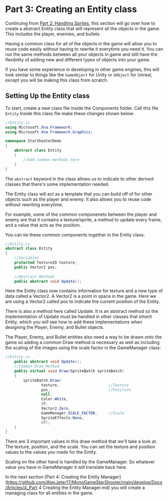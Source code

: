 # Part 3: Creating an Entity class
Continuing from [Part 2: Handling Sprites](https://github.com/AlexJeter17/MonoGameStarShooter/blob/main/Docs/Articles/2_Part%202%20Handling%20Sprites.md), this section will go over how to create a abstract Entity class that will represent all the objects in the game. This includes the player, enemies, and bullets.

Having a common class for all of the objects in the game will allow you to reuse code easily without having to rewrite it everytime you need it. You can run the same methods between all your objects in game and still have the flexibility of adding new and different types of objects into your game.

If you have some experience in developing in other game engines, this will look similar to things like the ```GameObject``` for Unity or ```UObject``` for Unreal, except you will be making this class from scratch.

## Setting Up the Entity class
To start, create a new class file inside the Components folder. Call this file ```Entity```
Inside this class file make these changes shown below:
```csharp
//Entity.cs
using Microsoft.Xna.Framework;
using Microsoft.Xna.Framework.Graphics;

namespace StarShooterDemo
{
    abstract class Entity 
    {
        //Add common methods here
    }
}
```
The `abstract` keyword in the class allows us to indicate to other derived classes that there's some implementation needed. 

The Entity class will act as a template that you can build off of for other objects such as the player and enemy. It also allows you to reuse code without rewriting everytime.

For example, some of the common componenets between the player and enemy are that it contains a texture/sprite, a method to update every frame, and a value that acts as the position.

You can tie these common components together in the Entity class:
```csharp
//Entity.cs
abstract class Entity 
{
    //Variables
    protected Texture2D texture;
    public Vector2 pos;
    
    //Abstract Methods
    public abstract void Update();
```
Here the Entity class now contains information for texture and a new type of data called a Vector2. A Vector2 is a point in space in the game. Here we are using a Vector2 called pos to indicate the current position of the Entity.

There is also a method here called Update. It is an abstract method so the implementation of Update must be handled in other classes that inherit Entity, which you will see how to add these implementations when designing  the Player, Enemy, and Bullet objects.

The Player, Enemy, and Bullet entities also need a way to be drawn onto the game so adding a common Draw method is necessary as well as including the scaling of the images using the scale factor in the GameManager class:


```csharp
//Entity.cs    
    public abstract void Update();
    //Common Draw Method
    public virtual void Draw(SpriteBatch spriteBatch) 
    {
        spriteBatch.Draw(
                texture,                      //Texture 
                pos,                          //Position
                null,                         
                Color.White,                  
                0f,                           
                Vector2.Zero,                 
                GameManager.SCALE_FACTOR,     //Scale
                SpriteEffects.None,           
                0f);    
    }  
}
```

There are 3 important values in this draw method that we'll take a look at. The texture, position, and the scale. You can set the texture and position values to the values you made  for the Entity. 

Scaling on the other hand is handled by the GameManager. So whatever value you have in GameManager it will translate back here.

In the next section [Part 4: Creating the Entity Manager](https://github.com/AlexJeter17/MonoGameStarShooter/main/develop/Docs/Articles/4_Part 4 Creating the Entity Manager.md) you will create a managing class for all entities in the game.



